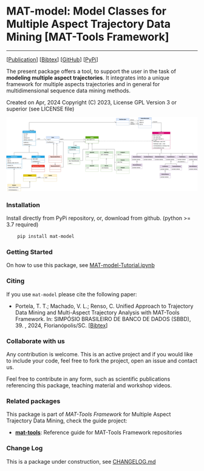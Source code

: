 # MAT-model: Model Classes for Multiple Aspect Trajectory Data Mining \[MAT-Tools Framework\]
---

\[[Publication](#)\] \[[Bibtex](https://github.com/mat-analysis/mat-tools/blob/main/references/mat-tools.bib)\] \[[GitHub](https://github.com/mat-analysis/mat-model)\] \[[PyPi](https://pypi.org/project/mat-model/)\]


The present package offers a tool, to support the user in the task of **modeling multiple aspect trajectories**. It integrates into a unique framework for multiple aspects trajectories and in general for multidimensional sequence data mining methods.

Created on Apr, 2024
Copyright (C) 2023, License GPL Version 3 or superior (see LICENSE file)

![MAT-Model Diagram](https://github.com/mat-analysis/mat-model/blob/f14db6337ccc43861bce1670fee3500eb438e1cb/MAT-Model.png?raw=true) 


### Installation

Install directly from PyPi repository, or, download from github. (python >= 3.7 required)

```bash
    pip install mat-model
```

### Getting Started

On how to use this package, see [MAT-model-Tutorial.ipynb](https://github.com/mat-analysis/mat-model/blob/main/MAT-model-Tutorial.ipynb)

### Citing

If you use `mat-model` please cite the following paper:

 - Portela, T. T.; Machado, V. L.; Renso, C. Unified Approach to Trajectory Data Mining and Multi-Aspect Trajectory Analysis with MAT-Tools Framework. In: SIMPÓSIO BRASILEIRO DE BANCO DE DADOS (SBBD), 39. , 2024, Florianópolis/SC. \[[Bibtex](https://github.com/mat-analysis/mat-tools/blob/main/references/mat-tools.bib)\]

### Collaborate with us

Any contribution is welcome. This is an active project and if you would like to include your code, feel free to fork the project, open an issue and contact us.

Feel free to contribute in any form, such as scientific publications referencing this package, teaching material and workshop videos.

### Related packages

This package is part of _MAT-Tools Framework_ for Multiple Aspect Trajectory Data Mining, check the guide project:

- **[mat-tools](https://github.com/mat-analysis/mat-tools)**: Reference guide for MAT-Tools Framework repositories

### Change Log

This is a package under construction, see [CHANGELOG.md](https://github.com/mat-analysis/mat-model/blob/main/CHANGELOG.md)
